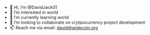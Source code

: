 - 👋 Hi, I’m @DavidJack01
- 👀 I’m interested in world
- 🌱 I’m currently learning world
- 💞️ I’m looking to collaborate on crytpocurrency project development
- 📫 Reach me via email: david@widecoin.org

<!---
DavidJack01/DavidJack01 is a ✨ special ✨ repository because its `README.md` (this file) appears on your GitHub profile.
You can click the Preview link to take a look at your changes.
--->
